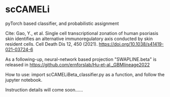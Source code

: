 # scCAMELi
pyTorch based classifier, and probabilistic assignment

Cite: Gao, Y., et al. Single cell transcriptional zonation of human psoriasis skin identifies an alternative immunoregulatory axis conducted by skin resident cells. Cell Death Dis 12, 450 (2021). https://doi.org/10.1038/s41419-021-03724-6

As a following-up, neural-network based projection "SWAPLINE.beta" is released in https://github.com/ernforslab/Hu-et-al._GBMlineage2022 


How to use:
import scCAMELiBeta_classifier.py as a function, and follow the jupyter notebook.

Instruction details will come soon......
